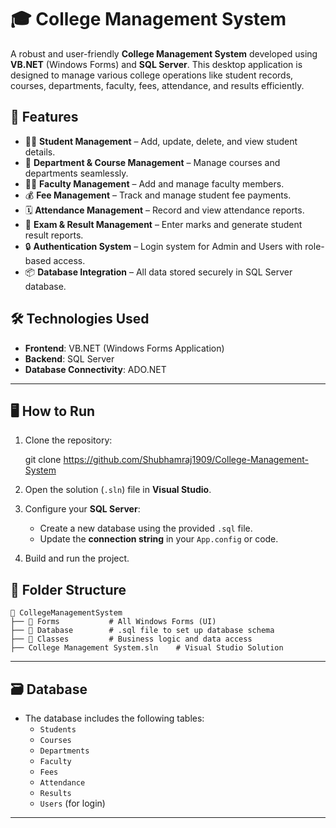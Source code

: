 # 🎓 College Management System

A robust and user-friendly **College Management System** developed using **VB.NET** (Windows Forms) and **SQL Server**. This desktop application is designed to manage various college operations like student records, courses, departments, faculty, fees, attendance, and results efficiently.



## 📌 Features

- 🧑‍🎓 **Student Management** – Add, update, delete, and view student details.
- 🏫 **Department & Course Management** – Manage courses and departments seamlessly.
- 👨‍🏫 **Faculty Management** – Add and manage faculty members.
- 💰 **Fee Management** – Track and manage student fee payments.
- 🗓️ **Attendance Management** – Record and view attendance reports.
- 📝 **Exam & Result Management** – Enter marks and generate student result reports.
- 🔒 **Authentication System** – Login system for Admin and Users with role-based access.
- 📦 **Database Integration** – All data stored securely in SQL Server database.



## 🛠️ Technologies Used

- **Frontend**: VB.NET (Windows Forms Application)
- **Backend**: SQL Server
- **Database Connectivity**: ADO.NET

---

## 🖥️ How to Run

1. Clone the repository:

   
   git clone https://github.com/Shubhamraj1909/College-Management-System
   

2. Open the solution (`.sln`) file in **Visual Studio**.

3. Configure your **SQL Server**:
   - Create a new database using the provided `.sql` file.
   - Update the **connection string** in your `App.config` or code.

4. Build and run the project.



## 🧩 Folder Structure

```
📁 CollegeManagementSystem
├── 📂 Forms           # All Windows Forms (UI)
├── 📂 Database        # .sql file to set up database schema
├── 📂 Classes         # Business logic and data access
├── College Management System.sln    # Visual Studio Solution
```

---



## 🗃️ Database

- The database includes the following tables:
  - `Students`
  - `Courses`
  - `Departments`
  - `Faculty`
  - `Fees`
  - `Attendance`
  - `Results`
  - `Users` (for login)

---






